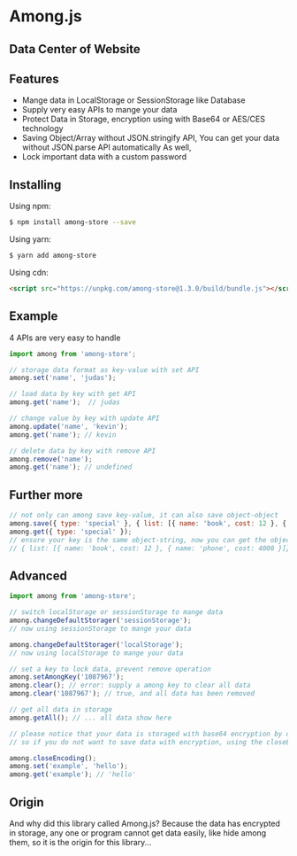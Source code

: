 # Among.js
## Data Center of Website
## Features

- Mange data in LocalStorage or SessionStorage like Database
- Supply very easy APIs to mange your data
- Protect Data in Storage, encryption using with Base64 or AES/CES technology
- Saving Object/Array without JSON.stringify API, You can get your data without JSON.parse API automatically As well, 
- Lock important data with a custom password

## Installing

Using npm:

```bash
$ npm install among-store --save
```

Using yarn:

```bash
$ yarn add among-store
```

Using cdn:

```html
<script src="https://unpkg.com/among-store@1.3.0/build/bundle.js"></script>
```

## Example
4 APIs are very easy to handle

```js
import among from 'among-store';

// storage data format as key-value with set API
among.set('name', 'judas');

// load data by key with get API
among.get('name');  // judas

// change value by key with update API
among.update('name', 'kevin');
among.get('name'); // kevin

// delete data by key with remove API
among.remove('name');
among.get('name'); // undefined
```

## Further more
```js
// not only can among save key-value, it can also save object-object
among.save({ type: 'special' }, { list: [{ name: 'book', cost: 12 }, { name: 'phone', cost: 4000 }]});
among.get({ type: 'special' }); 
// ensure your key is the same object-string, now you can get the object saved before;
// { list: [{ name: 'book', cost: 12 }, { name: 'phone', cost: 4000 }]}
```

## Advanced

```js
import among from 'among-store';

// switch localStorage or sessionStorage to mange data
among.changeDefaultStorager('sessionStorage');
// now using sessionStorage to mange your data

among.changeDefaultStorager('localStorage');
// now using localStorage to mange your data

// set a key to lock data, prevent remove operation
among.setAmongKey('1087967');
among.clear(); // error: supply a among key to clear all data
among.clear('1087967'); // true, and all data has been removed

// get all data in storage
among.getAll(); // ... all data show here

// please notice that your data is storaged with base64 encryption by default,
// so if you do not want to save data with encryption, using the closeEncoding API

among.closeEncoding();
among.set('example', 'hello');
among.get('example'); // 'hello'
```

## Origin
And why did this library called Among.js? Because the data has encrypted in storage, any one or program cannot 
get data easily, like hide among them, so it is the origin for this library...